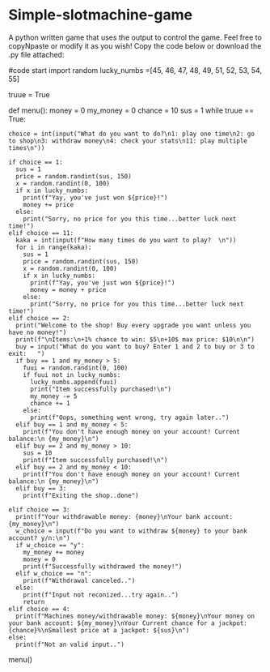 # Simple-slotmachine-game
A python written game that uses the output to control the game. Feel free to copyNpaste or modify it as you wish!
Copy the code below or download the .py file attached:

#code start
import random
lucky_numbs =[45, 46, 47, 48, 49, 51, 52, 53, 54, 55]

truue = True

def menu():
  money = 0
  my_money = 0
  chance = 10
  sus = 1
  while truue == True:

    choice = int(input("What do you want to do?\n1: play one time\n2: go to shop\n3: withdraw money\n4: check your stats\n11: play multiple times\n"))

    if choice == 1:
      sus = 1
      price = random.randint(sus, 150)
      x = random.randint(0, 100)
      if x in lucky_numbs:
        print(f"Yay, you've just won ${price}!")
        money += price
      else:
        print("Sorry, no price for you this time...better luck next time!")
    elif choice == 11:
      kaka = int(input(f"How many times do you want to play?  \n"))
      for i in range(kaka):
        sus = 1
        price = random.randint(sus, 150)
        x = random.randint(0, 100)
        if x in lucky_numbs:
          print(f"Yay, you've just won ${price}!")
          money = money + price
        else:
          print("Sorry, no price for you this time...better luck next time!")
    elif choice == 2:
      print("Welcome to the shop! Buy every upgrade you want unless you have no money!")
      print(f"\nItems:\n+1% chance to win: $5\n+10$ max price: $10\n\n")
      buy = input("What do you want to buy? Enter 1 and 2 to buy or 3 to exit:   ")
      if buy == 1 and my_money > 5:
        fuui = random.randint(0, 100)
        if fuui not in lucky_numbs:
          lucky_numbs.append(fuui)
          print("Item successfully purchased!\n")
          my_money -= 5
          chance += 1
        else:
          print(f"Oops, something went wrong, try again later..")
      elif buy == 1 and my_money < 5:
        print(f"You don't have enough money on your account! Current balance:\n {my_money}\n")
      elif buy == 2 and my_money > 10:
        sus = 10
        print(f"Item successfully purchased!\n")
      elif buy == 2 and my_money < 10:
        print(f"You don't have enough money on your account! Current balance:\n {my_money}\n")
      elif buy == 3:
        print(f"Exiting the shop..done")

    elif choice == 3:
      print(f"Your withdrawable money: {money}\nYour bank account: {my_money}\n")
      w_choice = input(f"Do you want to withdraw ${money} to your bank account? y/n:\n")
      if w_choice == "y":
        my_money += money
        money = 0
        print(f"Successfully withdrawed the money!")
      elif w_choice == "n":
        print(f"Withdrawal canceled..")
      else:
        print(f"Input not reconized...try again..")
        return
    elif choice == 4:
      print(f"Machines money/withdrawable money: ${money}\nYour money on your bank account: ${my_money}\nYour Current chance for a jackpot: {chance}%\nSmallest price at a jackpot: ${sus}\n")
    else:
      print(f"Not an valid input..")
menu()
